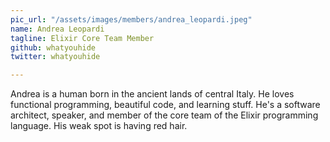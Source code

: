 ```yaml
---
pic_url: "/assets/images/members/andrea_leopardi.jpeg"
name: Andrea Leopardi
tagline: Elixir Core Team Member
github: whatyouhide
twitter: whatyouhide

---
```

Andrea is a human born in the ancient lands of central Italy. He loves functional programming, beautiful code, and learning stuff. He's a software architect, speaker, and member of the core team of the Elixir programming language. His weak spot is having red hair.
